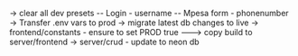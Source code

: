 -> clear all dev presets
    -- Login - username
    -- Mpesa form - phonenumber
-> Transfer .env vars to prod
-> migrate latest db changes to live
-> frontend/constants - ensure to set PROD true 
---> copy build to server/frontend
-> server/crud - update to neon db